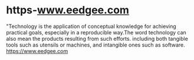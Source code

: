 # https-www.eedgee.com
"Technology is the application of conceptual knowledge for achieving practical goals, especially in a reproducible way.The word technology can also mean the products resulting from such efforts. including both tangible tools such as utensils or machines, and intangible ones such as software. https://www.eedgee.com
